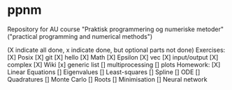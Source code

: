 # ppnm
Repository for AU course "Praktisk programmering og numeriske metoder" ("practical programming and numerical methods")


(X indicate all done, x indicate done, but optional parts not done)
Exercises:
[X] Posix
[X] git
[X] hello
[X] Math
[X] Epsilon
[X] vec
[X] input/output
[X] complex
[X] Wiki
[x] generic list
[] multiprocessing
[] plots
Homework:
[X] Linear Equations
[] Eigenvalues
[] Least-squares
[] Spline
[] ODE
[] Quadratures
[] Monte Carlo
[] Roots
[] Minimisation
[] Neural network

